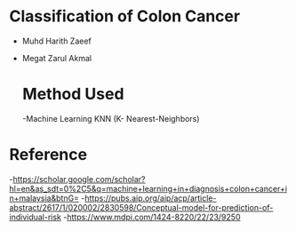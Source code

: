 # Classification of Colon Cancer
- Muhd Harith Zaeef
- Megat Zarul Akmal

  # Method Used
  -Machine Learning KNN (K- Nearest-Neighbors)

# Reference
-https://scholar.google.com/scholar?hl=en&as_sdt=0%2C5&q=machine+learning+in+diagnosis+colon+cancer+in+malaysia&btnG=
-https://pubs.aip.org/aip/acp/article-abstract/2617/1/020002/2830598/Conceptual-model-for-prediction-of-individual-risk
-https://www.mdpi.com/1424-8220/22/23/9250
